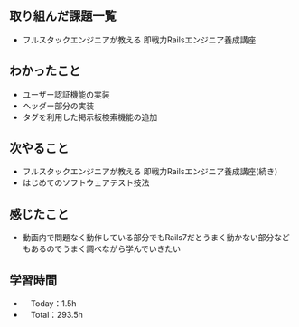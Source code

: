 ## 取り組んだ課題一覧
- フルスタックエンジニアが教える 即戦力Railsエンジニア養成講座

## わかったこと 
- ユーザー認証機能の実装
- ヘッダー部分の実装
- タグを利用した掲示板検索機能の追加

## 次やること
- フルスタックエンジニアが教える 即戦力Railsエンジニア養成講座(続き)
- はじめてのソフトウェアテスト技法

## 感じたこと
- 動画内で問題なく動作している部分でもRails7だとうまく動かない部分などもあるのでうまく調べながら学んでいきたい

## 学習時間
- 　Today：1.5h
- 　Total：293.5h